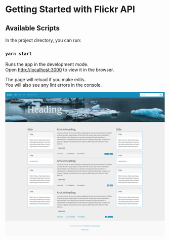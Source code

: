 # Getting Started with Flickr API


## Available Scripts

In the project directory, you can run:

### `yarn start`

Runs the app in the development mode.\
Open [http://localhost:3000](http://localhost:3000) to view it in the browser.

The page will reload if you make edits.\
You will also see any lint errors in the console.

 ![Preview](https://github.com/anetaozga/bootstrap-playground/blob/master/preview.png)
